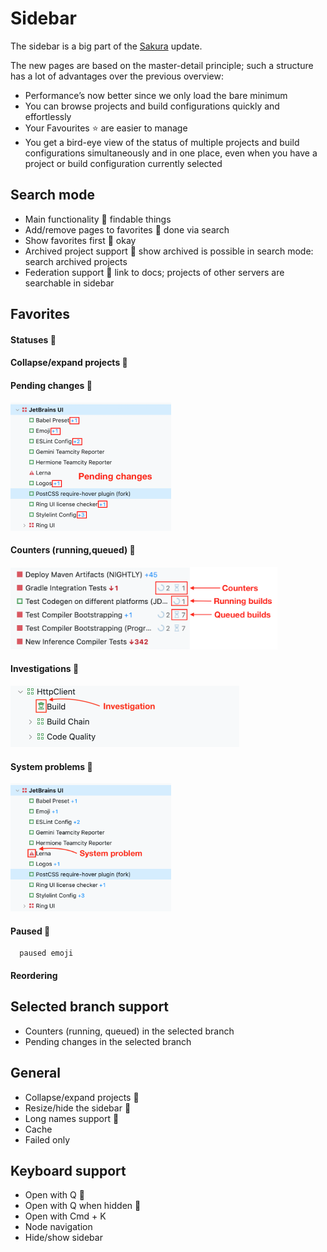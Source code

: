 # Sidebar
The sidebar is a big part of the [Sakura](https://github.com/JetBrains/teamcity-roadmap/blob/master/Sakura.md) update.

The new pages are based on the master-detail principle; such a structure has a lot of advantages over the previous overview:
* Performance’s now better since we only load the bare minimum
* You can browse projects and build configurations quickly and effortlessly
* Your Favourites ⭐ are easier to manage
* You get a bird-eye view of the status of multiple projects and build 
configurations simultaneously and in one place, even when you have a project or
build configuration currently selected


## Search mode 
  * Main functionality :checkered_flag:
        findable things
  * Add/remove pages to favorites :checkered_flag:
        done via search
  * Show favorites first :checkered_flag:
        okay
  * Archived project support :checkered_flag:
        show archived is possible in search mode:
            search archived projects
  * Federation support :checkered_flag: 
      link to docs; 
      projects of other servers are searchable in sidebar
     


## Favorites
 
#### Statuses :checkered_flag:
  
#### Collapse/expand projects :checkered_flag: 

#### Pending changes :checkered_flag:
<img height="205" width="257" src="https://github.com/JetBrains/teamcity-roadmap/blob/master/Images/pending_changes.png">

#### Counters (running,queued) :checkered_flag:
<img height="132" width="427" src="https://github.com/JetBrains/teamcity-roadmap/blob/master/Images/counters.png">

#### Investigations :checkered_flag:
<img height="98" width="366" src="https://github.com/JetBrains/teamcity-roadmap/blob/master/Images/investigation.png">

#### System problems :checkered_flag:
<img height="205" width="257" src="https://github.com/JetBrains/teamcity-roadmap/blob/master/Images/system_problem.png">

#### Paused :checkered_flag:
      paused emoji
#### Reordering  

## Selected branch support
* Counters (running, queued) in the selected branch
* Pending changes in the selected branch 

## General
* Collapse/expand projects :checkered_flag:
* Resize/hide the sidebar :checkered_flag:
* Long names support :checkered_flag:
* Cache 
* Failed only     

## Keyboard support
  * Open with Q :checkered_flag:
  * Open with Q when hidden :checkered_flag:
  * Open with Cmd + K
  * Node navigation
  * Hide/show sidebar 
 
